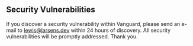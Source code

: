 ## Security Vulnerabilities

If you discover a security vulnerability within Vanguard, please send an e-mail to [lewis@larsens.dev](mailto:lewis@larsens.dev) within 24 hours of discovery. All security vulnerabilities will be promptly addressed. Thank you.
